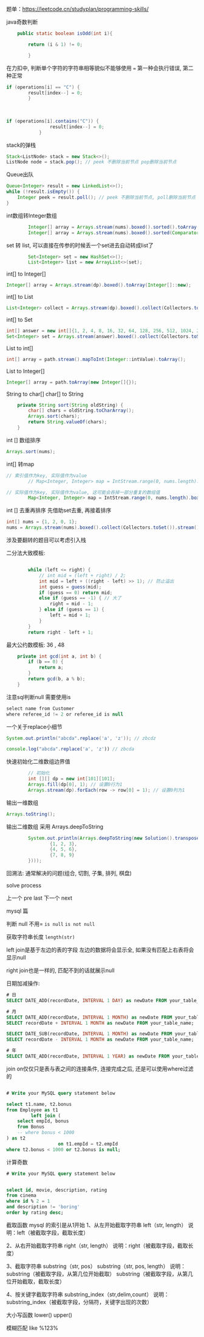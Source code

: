 
题单：https://leetcode.cn/studyplan/programming-skills/

java奇数判断
```java
    public static boolean isOdd(int i){

        return (i & 1) != 0;

        }
```

在力扣中, 判断单个字符的字符串相等貌似不能够使用 `=`
第一种会执行错误, 第二种正常
```java
if (operations[i] == "C") {
        result[index--] = 0;
        }
        
        
        
if (operations[i].contains("C")) {
                result[index--] = 0;
            }
```

stack的弹栈
```java
Stack<ListNode> stack = new Stack<>();
ListNode node = stack.pop(); // peek 不删除当前节点 pop删除当前节点
```

Queue出队
```java
Queue<Integer> result = new LinkedList<>();
while (!result.isEmpty()) {
    Integer peek = result.poll(); // peek 不删除当前节点, poll删除当前节点
}
```


int数组转Integer数组
```java
        Integer[] array = Arrays.stream(nums).boxed().sorted().toArray(Integer[]::new);
        Integer[] array = Arrays.stream(nums).boxed().sorted(Comparator.reverseOrder()).toArray(Integer[]::new);
```

set 转 list, 可以直接在传参的时候丢一个set进去自动转成list了
```java
        Set<Integer> set = new HashSet<>();
        List<Integer> list = new ArrayList<>(set);
```


int[] to Integer[]
```java
Integer[] array = Arrays.stream(dp).boxed().toArray(Integer[]::new);
```

int[] to List<Integer>
```java
List<Integer> collect = Arrays.stream(dp).boxed().collect(Collectors.toList());
```

int[] to Set<Integer>
```java
int[] answer = new int[]{1, 2, 4, 8, 16, 32, 64, 128, 256, 512, 1024, 2048, 4096, 8192, 16384, 32768, 65536, 131072, 262144, 524288, 1048576, 2097152, 4194304, 8388608, 16777216, 33554432, 67108864, 134217728, 268435456, 536870912, 1073741824};
Set<Integer> set = Arrays.stream(answer).boxed().collect(Collectors.toSet());
```

List to int[]
```java
int[] array = path.stream().mapToInt(Integer::intValue).toArray();
```

List to Integer[]
```java
Integer[] array = path.toArray(new Integer[]{});
```

String to char[]
char[] to String
```java
    private String sort(String oldString) {
        char[] chars = oldString.toCharArray();
        Arrays.sort(chars);
        return String.valueOf(chars);
    }

```

int [] 数组排序
```java
Arrays.sort(nums);
```

int[] 转map
```java
// 索引值作为key, 实际值作为value
        // Map<Integer, Integer> map = IntStream.range(0, nums.length).boxed().collect(Collectors.toMap(index -> index, index -> nums[index]));

// 实际值作为key, 实际值作为value, 这可能会吞掉一部分重复的数组值
        Map<Integer, Integer> map = IntStream.range(0, nums.length).boxed().collect(Collectors.toMap(index -> nums[index], index -> index, (existingValue, newValue) -> newValue));
```

int [] 去重再排序
先借助set去重, 再接着排序
```java
int[] nums = {1, 2, 0, 1};
nums = Arrays.stream(nums).boxed().collect(Collectors.toSet()).stream().sorted().mapToInt(Integer::intValue).toArray();
```


涉及要翻转的题目可以考虑引入栈

二分法大致模板: 
```java

        while (left <= right) {
            // int mid = (left + right) / 2;
            int mid = left + ((right - left) >> 1); // 防止溢出
            int guess = guess(mid);
            if (guess == 0) return mid;
            else if (guess == -1) { // 大了
                right = mid - 1;
            } else if (guess == 1) {
                left = mid + 1;
            }
        }
        return right - left + 1;
```

最大公约数模板: 36 , 48
```java
    private int gcd(int a, int b) {
        if (b == 0) {
            return a;
        }
        return gcd(b, a % b);
    }
```


注意sql判断null 需要使用is
```java
select name from Customer
where referee_id != 2 or referee_id is null
```

一个关于replace小细节
```java
System.out.println("abcda".replace('a', 'z')); // zbcdz
```

```javascript
console.log("abcda".replace('a', 'z')) // zbcda
```

快速初始化二维数组边界值
```java
        // 初始化
        int [][] dp = new int[101][101];
        Arrays.fill(dp[0], 1); // 设置0行为1
        Arrays.stream(dp).forEach(row -> row[0] = 1); // 设置0列为1

```

输出一维数组
```java
Arrays.toString();
```

输出二维数组
采用 Arrays.deepToString
```java
        System.out.println(Arrays.deepToString(new Solution().transpose(new int[][]{
                {1, 2, 3},
                {4, 5, 6},
                {7, 8, 9}
        })));
```


回溯法: 通常解决的问题(组合, 切割, 子集, 排列, 棋盘)

solve process

上一个 pre last
下一个 next 


mysql 篇

判断 null 不用=
`is null`
`is not null`

获取字符串长度
`length(str)`

left join是基于左边的表的字段
左边的数据将会显示全, 如果没有匹配上右表将会显示null

right join也是一样的, 匹配不到的话就展示null

日期加减操作: 
```sql
# 日
SELECT DATE_ADD(recordDate, INTERVAL 1 DAY) as newDate FROM your_table_name;

# 月
SELECT DATE_ADD(recordDate, INTERVAL 1 MONTH) as newDate FROM your_table_name;
SELECT recordDate + INTERVAL 1 MONTH as newDate FROM your_table_name;

SELECT DATE_SUB(recordDate, INTERVAL 1 MONTH) as newDate FROM your_table_name;
SELECT recordDate - INTERVAL 1 MONTH as newDate FROM your_table_name;

# 年
SELECT DATE_ADD(recordDate, INTERVAL 1 YEAR) as newDate FROM your_table_name;

```


join on仅仅只是表与表之间的连接条件, 连接完成之后, 还是可以使用where过滤的
```sql

# Write your MySQL query statement below

select t1.name, t2.bonus
from Employee as t1
         left join (
    select empId, bonus
    from Bonus
    -- where bonus < 1000
) as t2
                   on t1.empId = t2.empId
where t2.bonus < 1000 or t2.bonus is null;


```

计算奇数

```sql
# Write your MySQL query statement below


select id, movie, description, rating
from cinema
where id % 2 = 1
and description != 'boring'
order by rating desc;
```


截取函数
mysql 的索引是从1开始
1、从左开始截取字符串
left（str, length）
说明：left（被截取字段，截取长度） 

2、从右开始截取字符串
right（str, length）
说明：right（被截取字段，截取长度） 

3、截取字符串
substring（str, pos）
substring（str, pos, length）
说明：substring（被截取字段，从第几位开始截取）
substring（被截取字段，从第几位开始截取，截取长度） 

4、按关键字截取字符串
substring_index（str,delim,count）
说明：substring_index（被截取字段，分隔符，关键字出现的次数） 

大小写函数
lower() upper()

模糊匹配 
like %123%

